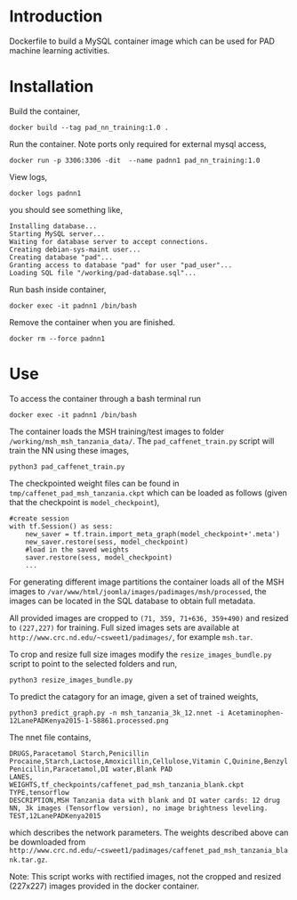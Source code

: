 # Introduction

Dockerfile to build a MySQL container image which can be used for PAD machine learning activities.

# Installation

Build the container,
```
docker build --tag pad_nn_training:1.0 .
```

Run the container. Note ports only required for external mysql access,
```
docker run -p 3306:3306 -dit  --name padnn1 pad_nn_training:1.0
```

View logs,
```
docker logs padnn1
```
you should see something like,
```
Installing database...
Starting MySQL server...
Waiting for database server to accept connections.
Creating debian-sys-maint user...
Creating database "pad"...
Granting access to database "pad" for user "pad_user"...
Loading SQL file "/working/pad-database.sql"...
```

Run bash inside container,
```
docker exec -it padnn1 /bin/bash
```

Remove the container when you are finished.
```
docker rm --force padnn1
```

# Use
To access the container through a bash terminal run
```
docker exec -it padnn1 /bin/bash
```

The container loads the MSH training/test images to folder ```/working/msh_msh_tanzania_data/```. The ```pad_caffenet_train.py``` script will train the NN using these images,
```
python3 pad_caffenet_train.py
```
The checkpointed weight files can be found in ```tmp/caffenet_pad_msh_tanzania.ckpt``` which can be loaded as follows (given that the checkpoint is ```model_checkpoint```),
```
#create session
with tf.Session() as sess:
    new_saver = tf.train.import_meta_graph(model_checkpoint+'.meta')
    new_saver.restore(sess, model_checkpoint)
    #load in the saved weights
    saver.restore(sess, model_checkpoint)
    ...
```

For generating different image partitions the container loads all of the MSH images to ```/var/www/html/joomla/images/padimages/msh/processed```, the images can be located in the SQL database to obtain full metadata.

All provided images are cropped to ```(71, 359, 71+636, 359+490)``` and resized to ```(227,227)``` for training. Full sized images sets are available at ```http://www.crc.nd.edu/~csweet1/padimages/```, for example ```msh.tar```.

To crop and resize full size images modify the ```resize_images_bundle.py``` script to point to the selected folders and run,
```
python3 resize_images_bundle.py
```

To predict the catagory for an image, given a set of trained weights,
```
python3 predict_graph.py -n msh_tanzania_3k_12.nnet -i Acetaminophen-12LanePADKenya2015-1-58861.processed.png
```
The nnet file contains,
```
DRUGS,Paracetamol Starch,Penicillin Procaine,Starch,Lactose,Amoxicillin,Cellulose,Vitamin C,Quinine,Benzyl Penicillin,Paracetamol,DI water,Blank PAD
LANES,
WEIGHTS,tf_checkpoints/caffenet_pad_msh_tanzania_blank.ckpt
TYPE,tensorflow
DESCRIPTION,MSH Tanzania data with blank and DI water cards: 12 drug NN, 3k images (Tensorflow version), no image brightness leveling.
TEST,12LanePADKenya2015
```
which describes the network parameters. The weights described above can be downloaded from ```http://www.crc.nd.edu/~csweet1/padimages/caffenet_pad_msh_tanzania_blank.tar.gz```.

Note: This script works with rectified images, not the cropped and resized (227x227) images provided in the docker container.

